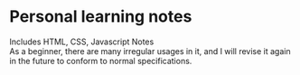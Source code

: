# Personal learning notes
Includes HTML, CSS, Javascript Notes<br>
As a beginner, there are many irregular usages in it, and I will revise it again in the future to conform to normal specifications.
